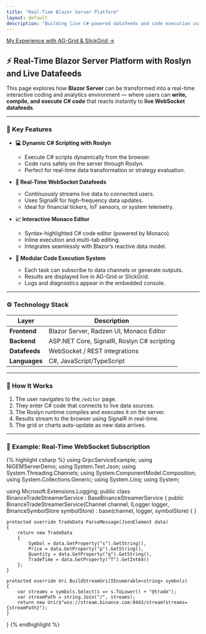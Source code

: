 ```yaml
---
title: "Real-Time Blazor Server Platform"
layout: default
description: "Building live C#-powered datafeeds and code execution using Blazor Server, Roslyn, and WebSockets."
---
```

[My Experience with AG-Grid & SlickGrid →](./)

## ⚡ Real-Time Blazor Server Platform with Roslyn and Live Datafeeds

This page explores how **Blazor Server** can be transformed into a real-time interactive coding and analytics environment — where users can **write, compile, and execute C# code** that reacts instantly to **live WebSocket datafeeds**.

---

### 🧠 Key Features

- **💻 Dynamic C# Scripting with Roslyn**
  - Execute C# scripts dynamically from the browser.
  - Code runs safely on the server through Roslyn.
  - Perfect for real-time data transformation or strategy evaluation.

- **🔌 Real-Time WebSocket Datafeeds**
  - Continuously streams live data to connected users.
  - Uses SignalR for high-frequency data updates.
  - Ideal for financial tickers, IoT sensors, or system telemetry.

- **📈 Interactive Monaco Editor**
  - Syntax-highlighted C# code editor (powered by Monaco).
  - Inline execution and multi-tab editing.
  - Integrates seamlessly with Blazor’s reactive data model.

- **🧩 Modular Code Execution System**
  - Each task can subscribe to data channels or generate outputs.
  - Results are displayed live in AG-Grid or SlickGrid.
  - Logs and diagnostics appear in the embedded console.

---

### ⚙️ Technology Stack

| Layer | Description |
|-------|--------------|
| **Frontend** | Blazor Server, Radzen UI, Monaco Editor |
| **Backend** | ASP.NET Core, SignalR, Roslyn C# scripting |
| **Datafeeds** | WebSocket / REST integrations |
| **Languages** | C#, JavaScript/TypeScript |

---

### 🚀 How It Works

1. The user navigates to the `/editor` page.
2. They enter C# code that connects to live data sources.
3. The Roslyn runtime compiles and executes it on the server.
4. Results stream to the browser using SignalR in real-time.
5. The grid or charts auto-update as new data arrives.

---

### 🧩 Example: Real-Time WebSocket Subscription

{% highlight csharp %}
using GrpcServiceExample;
using NiGEMServerDemo;
using System.Text.Json;
using System.Threading.Channels;
using System.ComponentModel.Composition;
using System.Collections.Generic;
using System.Linq;
using System;

using Microsoft.Extensions.Logging;
public class BinanceTradeStreamerService : BaseBinanceStreamerService<TradeData>
{
    public BinanceTradeStreamerService(Channel<TradeData> channel, ILogger<BinanceTradeStreamerService> logger, BinanceSymbolStore symbolStore)
        : base(channel, logger, symbolStore) { }

    protected override TradeData ParseMessage(JsonElement data)
    {
        return new TradeData
        {
            Symbol = data.GetProperty("s").GetString(),
            Price = data.GetProperty("p").GetString(),
            Quantity = data.GetProperty("q").GetString(),
            TradeTime = data.GetProperty("T").GetInt64()
        };
    }

    protected override Uri BuildStreamUri(IEnumerable<string> symbols)
    {
        var streams = symbols.Select(s => s.ToLower() + "@trade");
        var streamPath = string.Join("/", streams);
        return new Uri($"wss://stream.binance.com:9443/stream?streams={streamPath}");
    }
}
{% endhighlight %}

